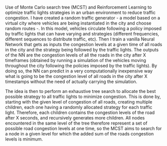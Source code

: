 
Use of Monte Carlo search tree (MCST) and Reinforcement Learning to optimize traffic lights strategies 
in an urban environment to reduce traffic congestion. I have created a random traffic generator - a model
based on a virtual city where vehicles are being instantiated in the city and choose random routes -.
In this model, vehicles circulate following a policy imposed by traffic lights that can have varying and strategies
(different frequencies, different sequences to distribute traffic, etc). Then I train a vanilla Neural Network that 
gets as inputs the congestion levels at a given time of all roads in the city and the strategy being followed by the traffic lights.
The outputs of the NN are the congestion levels of all the roads in the city after X timeframes (obtained by running a simulation
of the vehicles moving throughout the city following the policies imposed by the traffic lights). By doing so, the NN 
can predict in a very computationally inexpensive way what is going to be the congestion level of all roads in the city after
X timestamps without the need of actually carrying the simulation. 


The idea is then to perform an exhaustive tree search to 
allocate the best possible strategy to all traffic lights to minimize congestion. This is done by, starting with the given
level of congestion of all roads, creating multiple children, each one having a randomly allocated strategy for each traffic light.
Therefore, each children contains the congestion levels of the road after X seconds, and recursively generates more children.
All nodes encountered in the same level of the tree therefore represent a set of possible road congestion levels at one time,
so the MCST aims to search for a node in a given level for which the added sum of the roads congestion levels is minimum.

